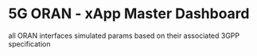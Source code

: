 # 5G ORAN - xApp Master Dashboard
 all ORAN interfaces simulated params based on their associated 3GPP specification 
